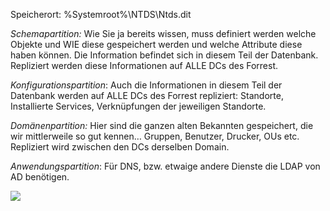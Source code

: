 Speicherort: %Systemroot%\NTDS\Ntds.dit

_Schemapartition:_ Wie Sie ja bereits wissen, muss definiert werden welche Objekte und WIE diese gespeichert werden und welche Attribute diese haben können. Die Information befindet sich in diesem Teil der Datenbank. Repliziert werden diese Informationen auf ALLE DCs des Forrest.

_Konfigurationspartition_: Auch die Informationen in diesem Teil der Datenbank werden auf ALLE DCs des Forrest repliziert: Standorte, Installierte Services, Verknüpfungen der jeweiligen Standorte.

_Domänenpartition:_ Hier sind die ganzen alten Bekannten gespeichert, die wir mittlerweile so gut kennen… Gruppen, Benutzer, Drucker, OUs etc. Repliziert wird zwischen den DCs derselben Domain.

_Anwendungspartition_: Für DNS, bzw. etwaige andere Dienste die LDAP von AD benötigen.

![](https://www2.lumos-it.info/wp-content/uploads/2023/06/Bildschirmfoto-2023-06-09-um-11.26.19.png)